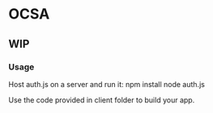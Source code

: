 # OCSA

## WIP

### Usage

Host auth.js on a server and run it:
    npm install
    node auth.js

Use the code provided in client folder to build your app.
